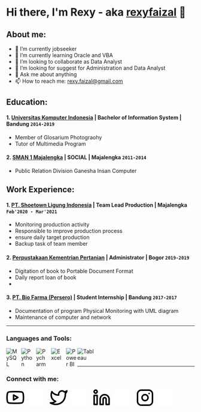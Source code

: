 # Hi there, I'm Rexy - aka [rexyfaizal](https://www.youtube.com/channel/UC22xix7qvwpYWnSQ5QEYtAQ) 👋
## About me:
- 🔭 I’m currently jobseeker
- 🌱 I’m currently learning Oracle and VBA
- 👯 I’m looking to collaborate as Data Analyst
- 🤔 I’m looking for suggest for Administration and Data Analyst
- 💬 Ask me about anything
- 📫 How to reach me: rexy.faizal@gmail.com

## Education:

#### 1. [Universitas Komputer Indonesia](https://www.unikom.ac.id) | Bachelor of Information System | Bandung `2014-2019`
   - Member of Glosarium Photograohy
   - Tutor of Multimedia Program
 #### 2. [SMAN 1 Majalengka](https://www.smansa-mjl.sch.id) | SOCIAL | Majalengka `2011-2014`
   - Public Relation Division Ganesha Insan Computer

## Work Experience:
#### 1. [PT. Shoetown Ligung Indonesia](https://www.stg-id.co.id) | Team Lead Production | Majalengka `Feb'2020 - Mar'2021`
   - Monitoring production activity
   - Responsible to improve production process
   - ensure daily target production
   - Backup task of team member
#### 2. [Perpustakaan Kementrian Pertanian](https://perpustakaan.pertanian.go.id/) | Administrator | Bogor `2019-2019`
   - Digitation of book to Portable Document Format
   - Daily report loan of book
   - 
#### 3. [PT. Bio Farma (Persero)](https://biofarma.co.id) | Student Internship | Bandung `2017-2017`
   - Documentation of program Physical Monitoring with UML diagram
   - Maintenance of computer and network
---

### Languages and Tools:

[<img align="left" alt="MySQL" width="30px" src="https://cdn.jsdelivr.net/gh/devicons/devicon/icons/mysql/mysql-original.svg" style="padding-right:10px;" />][webdev]
[<img align="left" alt="Python" width="30px" src="https://upload.wikimedia.org/wikipedia/commons/thumb/c/c3/Python-logo-notext.svg/110px-Python-logo-notext.svg.png?20100317150552" style="padding-right:10px;" />][webdev]
[<img align="left" alt="Pycharm" width="30px" src="https://upload.wikimedia.org/wikipedia/commons/thumb/1/1d/PyCharm_Icon.svg/220px-PyCharm_Icon.svg.png" style="padding-right:10px;" />][webdev]
[<img align="left" alt="Excel" width="30px" src="https://is2-ssl.mzstatic.com/image/thumb/Purple126/v4/a8/fd/5a/a8fd5a84-c6f1-355f-3b9f-6e86598efaa3/XCEL.png/1200x630bb.png" style="padding-right:10px;" />][webdev]
[<img align="left" alt="Power BI" width="30px" src="https://powerbi.microsoft.com/pictures/application-logos/svg/powerbi.svg" style="padding-right:0px;" />][webdev]
[<img align="left" alt="Tableau" width="50px" src="https://logos-world.net/wp-content/uploads/2021/10/Tableau-Symbol.png" style="padding-right:10px;" />][webdev]

<br />
<br />

---
### Connect with me:

[![website](./img/youtube-light.svg)](https://www.youtube.com/channel/UC22xix7qvwpYWnSQ5QEYtAQ#gh-light-mode-only)
[![website](./img/youtube-dark.svg)](https://www.youtube.com/channel/UC22xix7qvwpYWnSQ5QEYtAQ#gh-dark-mode-only)
&nbsp;&nbsp;
[![website](./img/twitter-light.svg)](https://twitter.com/rexxxf#gh-light-mode-only)
[![website](./img/twitter-dark.svg)](https://twitter.com/rexxxfn#gh-dark-mode-only)
&nbsp;&nbsp;
[![website](./img/linkedin-light.svg)](https://www.linkedin.com/in/rexyfaizal#gh-light-mode-only)
[![website](./img/linkedin-dark.svg)](https://www.linkedin.com/in/rexyfaizal#gh-dark-mode-only)
&nbsp;&nbsp;
[![website](./img/instagram-light.svg)](https://instagram.com/rxfzl#gh-light-mode-only)
[![website](./img/instagram-dark.svg)](https://instagram.com/rxfzl#gh-dark-mode-only)



[webdev]: https://github.com/rexyfaizal/rexyfaizal
